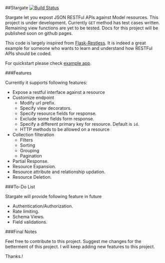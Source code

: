 ##Stargate 
[![Build Status](https://travis-ci.org/sohaibfarooqi/stargate.svg?branch=master)](https://travis-ci.org/sohaibfarooqi/stargate)

Stargate let you expost JSON RESTFul APIs against Model resources. This project is under
development. Currently `GET` method has test cases written. Remaining view functions are yet to be 
tested. Docs for this project will be published soon on github pages.

This code is largely inspired from [Flask-Restless](https://github.com/jfinkels/flask-restless). It is 
indeed a great example for someone who wants to learn and understand how RESTFul APIs should be coded.

For quickstart please check [example app](../blob/master/app/quickstart.py). 

###Features

Currently it supports following features:
 
 - Expose a restful interface against a resource
 - Customize endpoint
 	- Modify url prefix.
 	- Specify view decorators.
 	- Specify resource fields for response.
 	- Exclude some fields form response.
 	- Specify a different primary key for resource. Default is `id`.
 	- HTTP methods to be allowed on a resource
 - Collection filteration
 	- Filters
 	- Sorting
 	- Grouping
 	- Pagination
 - Partial Response.
 - Resource Expansion.
 - Resource attribute and relationship updation.
 - Resource Deletion.

###To-Do List

Stargate will provide following feature in future
 
 - Authentication/Authorization.
 - Rate limiting.
 - Schema Views.
 - Field validations.

###Final Notes

Feel free to contribute to this project. Suggest me changes for the betterment of this project. I will keep adding new features to this project.

Thanks.!	
